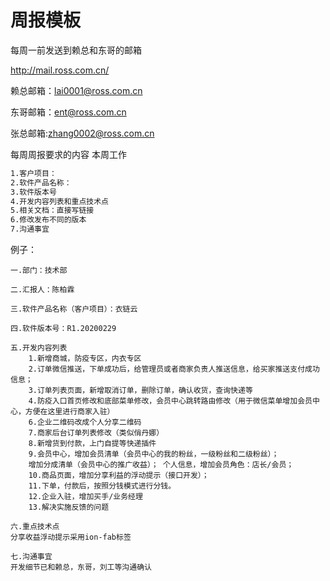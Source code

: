 # 周报模板



每周一前发送到赖总和东哥的邮箱

http://mail.ross.com.cn/

赖总邮箱：[lai0001@ross.com.cn](mailto:lai0001@ross.com.cn)

东哥邮箱：[ent@ross.com.cn](mailto:ent@ross.com.cn)

张总邮箱:[zhang0002@ross.com.cn](mailto:zhang0002@ross.com.cn)



每周周报要求的内容
本周工作

```html
1.客户项目：
2.软件产品名称：
3.软件版本号
4.开发内容列表和重点技术点
5.相关文档：直接写链接
6.修改发布不同的版本
7.沟通事宜
```

例子：

```
一.部门：技术部

二.汇报人：陈柏霖

三.软件产品名称（客户项目）：衣链云

四.软件版本号：R1.20200229

五.开发内容列表
    1.新增商城，防疫专区，内衣专区
    2.订单微信推送，下单成功后，给管理员或者商家负责人推送信息，给买家推送支付成功信息；
    3.订单列表页面，新增取消订单，删除订单，确认收货，查询快递等
    4.防疫入口首页修改和底部菜单修改，会员中心跳转路由修改（用于微信菜单增加会员中心，方便在这里进行商家入驻）
    6.企业二维码改成个人分享二维码
    7.商家后台订单列表修改（类似俏丹娜）
    8.新增货到付款，上门自提等快递插件
    9.会员中心，增加会员清单（会员中心的我的粉丝，一级粉丝和二级粉丝）；
    增加分成清单（会员中心的推广收益）； 个人信息，增加会员角色：店长/会员；
    10.商品页面，增加分享利益的浮动提示（接口开发）；
    11.下单，付款后，按照分钱模式进行分钱。
    12.企业入驻，增加买手/业务经理
    13.解决实施反馈的问题

六.重点技术点
分享收益浮动提示采用ion-fab标签

七.沟通事宜
开发细节已和赖总，东哥，刘工等沟通确认
```

